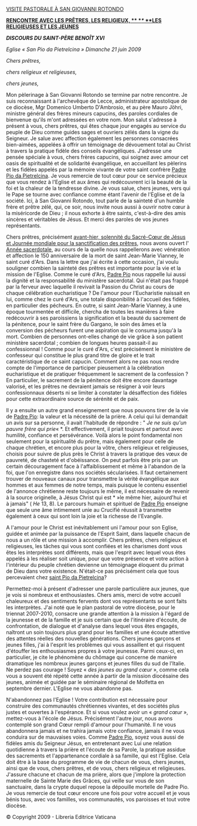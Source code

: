 [VISITE PASTORALE À SAN GIOVANNI ROTONDO](/content/benedict-xvi/fr/travels/2009/index_san-giovanni-rotondo.html)

**[RENCONTRE AVEC LES PRÊTRES, LES RELIGIEUX, \**
**\**
**LES RELIGIEUSES ET LES JEUNES](http://www.vatican.va/news_services/liturgy/libretti/2009/20090621_incontro.pdf)**

***DISCOURS DU SAINT-PÈRE BENOÎT XVI***

*Eglise « *San Pio da Pietrelcina* »* *Dimanche 21 juin 2009*

*Chers prêtres,*

*chers religieux et religieuses,*

*chers jeunes,*

Mon pèlerinage à San Giovanni Rotondo se termine par notre rencontre. Je suis reconnaissant à l'archevêque de Lecce, administrateur apostolique de ce diocèse, Mgr Domenico Umberto D'Ambrosio, et au père Mauro Jöhri, ministre général des frères mineurs capucins, des paroles cordiales de bienvenue qu'ils m'ont adressées en votre nom. Mon salut s'adresse à présent à vous, chers prêtres, qui êtes chaque jour engagés au service du peuple de Dieu comme guides sages et ouvriers zélés dans la vigne du Seigneur. Je salue avec affection également les personnes consacrées bien-aimées, appelées à offrir un témoignage de dévouement total au Christ à travers la pratique fidèle des conseils évangéliques. J'adresse une pensée spéciale à vous, chers frères capucins, qui soignez avec amour cet oasis de spiritualité et de solidarité évangélique, en accueillant les pèlerins et les fidèles appelés par la mémoire vivante de votre saint confrère [Padre Pio da Pietrelcina](http://www.vatican.va/news_services/liturgy/saints/ns_lit_doc_20020616_padre-pio_fr.html). Je vous remercie de tout cœur pour ce service précieux que vous rendez à l'Eglise et aux âmes qui redécouvrent ici la beauté de la foi et la chaleur de la tendresse divine. Je vous salue, chers jeunes, vers qui le Pape se tourne avec confiance comme étant l'avenir de l'Eglise et de la société. Ici, à San Giovanni Rotondo, tout parle de la sainteté d'un humble frère et prêtre zélé, qui, ce soir, nous invite nous aussi à ouvrir notre cœur à la miséricorde de Dieu ; il nous exhorte à être saints, c'est-à-dire des amis sincères et véritables de Jésus. Et merci des paroles de vos jeunes représentants.

Chers prêtres, précisément [avant-hier, solennité du Sacré-Cœur de Jésus et Journée mondiale pour la sanctification des prêtres](/content/benedict-xvi/fr/homilies/2009/documents/hf_ben-xvi_hom_20090619_anno-sac.html), nous avons ouvert l' [Année sacerdotale](http://www.vatican.va/special/anno_sac/index_fr.html), au cours de la quelle nous rappellerons avec vénération et affection le 150 anniversaire de la mort de saint Jean-Marie Vianney, le saint curé d'Ars. Dans la lettre que j'ai écrite à cette occasion, j'ai voulu souligner combien la sainteté des prêtres est importante pour la vie et la mission de l'Eglise. Comme le curé d'Ars, [Padre Pio](http://www.vatican.va/news_services/liturgy/saints/ns_lit_doc_20020616_padre-pio_fr.html) nous rappelle lui aussi la dignité et la responsabilité du ministère sacerdotal. Qui n'était pas frappé par la ferveur avec laquelle il revivait la Passion du Christ au cours de chaque célébration eucharistique ? De l'amour pour l'Eucharistie naissait en lui, comme chez le curé d'Ars, une totale disponibilité à l'accueil des fidèles, en particulier des pécheurs. En outre, si saint Jean-Marie Vianney, à une époque tourmentée et difficile, chercha de toutes les manières à faire redécouvrir à ses paroissiens la signification et la beauté du sacrement de la pénitence, pour le saint frère du Gargano, le soin des âmes et la conversion des pécheurs furent une aspiration qui le consuma jusqu'à la mort. Combien de personnes ont-elles changé de vie grâce à son patient ministère sacerdotal ; combien de longues heures passait-il au confessionnal ! Comme pour le curé d'Ars, c'est précisément le ministère de confesseur qui constitue le plus grand titre de gloire et le trait caractéristique de ce saint capucin. Comment alors ne pas nous rendre compte de l'importance de participer pieusement à la célébration eucharistique et de pratiquer fréquemment le sacrement de la confession ? En particulier, le sacrement de la pénitence doit être encore davantage valorisé, et les prêtres ne devraient jamais se résigner à voir leurs confessionnaux déserts ni se limiter à constater la désaffection des fidèles pour cette extraordinaire source de sérénité et de paix.

Il y a ensuite un autre grand enseignement que nous pouvons tirer de la vie de [Padre Pio](http://www.vatican.va/news_services/liturgy/saints/ns_lit_doc_20020616_padre-pio_fr.html): la valeur et la nécessité de la prière. A celui qui lui demandait un avis sur sa personne, il avait l'habitude de répondre : " *Je ne suis qu'un pauvre frère qui prie*« *. Et effectivement, il priait toujours et partout avec humilité, confiance et persévérance. Voilà alors le point fondamental non seulement pour la spiritualité du prêtre, mais également pour celle de chaque chrétien, et encore plus pour la vôtre, chers religieux et religieuses, choisis pour suivre de plus près le Christ à travers la pratique des vœux de pauvreté, de chasteté et d'obéissance. On peut parfois être pris par un certain découragement face à l'affaiblissement et même à l'abandon de la foi, que l'on enregistre dans nos sociétés sécularisées. Il faut certainement trouver de nouveaux canaux pour transmettre la vérité évangélique aux hommes et aux femmes de notre temps, mais puisque le contenu essentiel de l'annonce chrétienne reste toujours le même, il est nécessaire de revenir à la source originelle, à Jésus Christ qui est * »le même hier, aujourd'hui et à jamais" ( *He* 13, 8). Le parcours humain et spirituel de [Padre Pio](http://www.vatican.va/news_services/liturgy/saints/ns_lit_doc_20020616_padre-pio_fr.html) enseigne que seule une âme intimement unie au Crucifié réussit à transmettre également à ceux qui sont loin la joie et la richesse de l'Evangile.

A l'amour pour le Christ est inévitablement uni l'amour pour son Eglise, guidée et animée par la puissance de l'Esprit Saint, dans laquelle chacun de nous a un rôle et une mission à accomplir. Chers prêtres, chers religieux et religieuses, les tâches qui vous sont confiées et les charismes dont vous êtes les interprètes sont différents, mais que l'esprit avec lequel vous êtes appelés à les réaliser soit unique, pour que votre présence et votre action à l'intérieur du peuple chrétien devienne un témoignage éloquent du primat de Dieu dans votre existence. N'était-ce pas précisément cela que tous percevaient chez [saint Pio da Pietrelcina](http://www.vatican.va/news_services/liturgy/saints/ns_lit_doc_20020616_padre-pio_fr.html)?

Permettez-moi à présent d'adresser une parole particulière aux jeunes, que je vois si nombreux et enthousiastes. Chers amis, merci de votre accueil chaleureux et des sentiments fervents dont vos représentants se sont faits les interprètes. J'ai noté que le plan pastoral de votre diocèse, pour le triennat 2007-2010, consacre une grande attention à la mission à l'égard de la jeunesse et de la famille et je suis certain que de l'itinéraire d'écoute, de confrontation, de dialogue et d'analyse dans lequel vous êtes engagés, naîtront un soin toujours plus grand pour les familles et une écoute attentive des attentes réelles des nouvelles générations. Chers jeunes garçons et jeunes filles, j'ai à l'esprit les problèmes qui vous assaillent et qui risquent d'étouffer les enthousiasmes propres à votre jeunesse. Parmi ceux-ci, en particulier, je cite le phénomène du chômage qui concerne de manière dramatique les nombreux jeunes garçons et jeunes filles du sud de l'Italie. Ne perdez pas courage ! Soyez « *des jeunes au grand cœur* », comme cela vous a souvent été répété cette année à partir de la mission diocésaine des jeunes, animée et guidée par le séminaire régional de Molfetta en septembre dernier. L'Eglise ne vous abandonne pas.

N'abandonnez pas l'Eglise ! Votre contribution est nécessaire pour construire des communautés chrétiennes vivantes, et des sociétés plus justes et ouvertes à l'espérance. Et si vous voulez avoir un « *grand cœur* », mettez-vous à l'école de Jésus. Précisément l'autre jour, nous avons contemplé son grand Cœur rempli d'amour pour l'humanité. Il ne vous abandonnera jamais et ne trahira jamais votre confiance, jamais il ne vous conduira sur de mauvaises voies. Comme [Padre Pio](http://www.vatican.va/news_services/liturgy/saints/ns_lit_doc_20020616_padre-pio_fr.html), soyez vous aussi de fidèles amis du Seigneur Jésus, en entretenant avec Lui une relation quotidienne à travers la prière et l'écoute de sa Parole, la pratique assidue des sacrements et l'appartenance cordiale à sa famille, qui est l'Eglise. Cela doit être à la base du programme de vie de chacun de vous, chers jeunes, ainsi que de vous, chers prêtres, et de vous, chers religieux et religieuses. J'assure chacune et chacun de ma prière, alors que j'implore la protection maternelle de Sainte Marie des Grâces, qui veille sur vous de son sanctuaire, dans la crypte duquel repose la dépouille mortelle de Padre Pio. Je vous remercie de tout cœur encore une fois pour votre accueil et je vous bénis tous, avec vos familles, vos communautés, vos paroisses et tout votre diocèse.

© Copyright 2009 - Libreria Editrice Vaticana